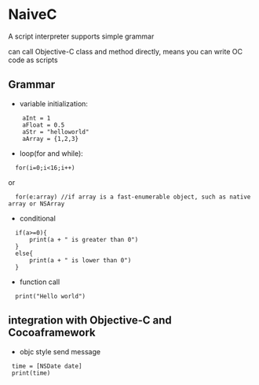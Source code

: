 # NaiveC
A script interpreter supports simple grammar

can call Objective-C class and method directly, means you can write OC code as scripts
## Grammar
 * variable initialization:
 ```
     aInt = 1
     aFloat = 0.5
     aStr = "helloworld"
     aArray = {1,2,3}
 ```
   
 * loop(for and while):
 ``` 
   for(i=0;i<16;i++)
 ```
   
   or 
 ```
   for(e:array) //if array is a fast-enumerable object, such as native array or NSArray
 ```
 
 * conditional
 ```  
   if(a>=0){
       print(a + " is greater than 0")
   }
   else{
       print(a + " is lower than 0")
   }
```
 * function call
 ``` 
   print("Hello world")
 ```
 ## integration with Objective-C and Cocoaframework
  * objc style send message
  ``` 
   time = [NSDate date]
   print(time)
 ```
 
